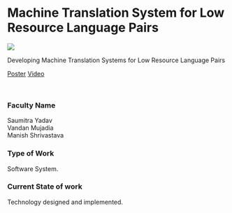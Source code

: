 # Machine Translation System for Low Resource Language Pairs

![](29.%20Machine%20Translation%20System%20for%20Low%20Resource%20Language%20Pairs.png)

Developing Machine Translation Systems for Low Resource Language Pairs

[Poster](29.%20Machine%20Translation%20System%20for%20Low%20Resource%20Language%20Pairs.pdf)
[Video](controls)

<br>


### Faculty Name

Saumitra Yadav<br>
Vandan Mujadia<br>
Manish Shrivastava


### Type of Work

Software System.


### Current State of work

Technology designed and implemented.
